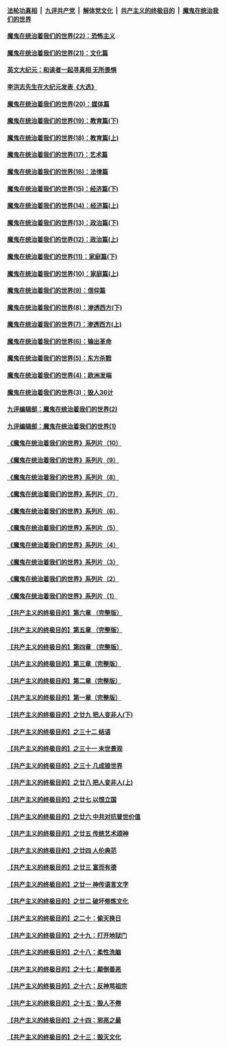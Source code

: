 

####  [法轮功真相](../../../../basic/blob/master/README.md?t=01312231) &nbsp;|&nbsp; [九评共产党](../../../../9ping.md/blob/master/README.md?t=01312231) &nbsp;|&nbsp; [解体党文化](../../../../jtdwh.md/blob/master/README.md?t=01312231)  &nbsp;|&nbsp; [共产主义的终极目的](../../../../gczydzjmd.md/blob/master/README.md?t=01312231) &nbsp;|&nbsp; [魔鬼在统治我们的世界](../../../../mgztzwmdsj.md/blob/master/README.md?t=01312231) 

#### [魔鬼在统治着我们的世界(22)：恐怖主义](../pages/nsc422/n10614727.md?t=01312231) 

#### [魔鬼在统治着我们的世界(21)：文化篇](../pages/nsc422/n10597706.md?t=01312231) 

#### [英文大纪元：和读者一起寻真相 无所畏惧](../pages/nsc422/n12542027.md?t=01312231) 

#### [李洪志先生在大纪元发表《大选》](../pages/nsc422/n12534746.md?t=01312231) 

#### [魔鬼在统治着我们的世界(20)：媒体篇](../pages/nsc422/n10586579.md?t=01312231) 

#### [魔鬼在统治着我们的世界(19)：教育篇(下)](../pages/nsc422/n10564808.md?t=01312231) 

#### [魔鬼在统治着我们的世界(18)：教育篇(上)](../pages/nsc422/n10526970.md?t=01312231) 

#### [魔鬼在统治着我们的世界(17)：艺术篇](../pages/nsc422/n10499093.md?t=01312231) 

#### [魔鬼在统治着我们的世界(16)：法律篇](../pages/nsc422/n10485969.md?t=01312231) 

#### [魔鬼在统治着我们的世界(15)：经济篇(下)](../pages/nsc422/n10469975.md?t=01312231) 

#### [魔鬼在统治着我们的世界(14)：经济篇(上)](../pages/nsc422/n10457370.md?t=01312231) 

#### [魔鬼在统治着我们的世界(13)：政治篇(下)](../pages/nsc422/n10448270.md?t=01312231) 

#### [魔鬼在统治着我们的世界(12)：政治篇(上)](../pages/nsc422/n10444576.md?t=01312231) 

#### [魔鬼在统治着我们的世界(11)：家庭篇(下)](../pages/nsc422/n10440961.md?t=01312231) 

#### [魔鬼在统治着我们的世界(10)：家庭篇(上)](../pages/nsc422/n10435448.md?t=01312231) 

#### [魔鬼在统治着我们的世界(9)：信仰篇](../pages/nsc422/n10432159.md?t=01312231) 

#### [魔鬼在统治着我们的世界(8)：渗透西方(下)](../pages/nsc422/n10429603.md?t=01312231) 

#### [魔鬼在统治着我们的世界(7)：渗透西方(上)](../pages/nsc422/n10426013.md?t=01312231) 

#### [魔鬼在统治着我们的世界(6)：输出革命](../pages/nsc422/n10421536.md?t=01312231) 

#### [魔鬼在统治着我们的世界(5)：东方杀戮](../pages/nsc422/n10417707.md?t=01312231) 

#### [魔鬼在统治着我们的世界(4)：欧洲发端](../pages/nsc422/n10414890.md?t=01312231) 

#### [魔鬼在统治着我们的世界(3)：毁人36计](../pages/nsc422/n10411583.md?t=01312231) 

#### [九评编辑部：魔鬼在统治着我们的世界(2)](../pages/nsc422/n10410036.md?t=01312231) 

#### [九评编辑部：魔鬼在统治着我们的世界(1)](../pages/nsc422/n10406825.md?t=01312231) 

#### [《魔鬼在统治着我们的世界》系列片（10）](../pages/nsc422/n12292670.md?t=01312231) 

#### [《魔鬼在统治着我们的世界》系列片（9）](../pages/nsc422/n12290859.md?t=01312231) 

#### [《魔鬼在统治着我们的世界》系列片（8）](../pages/nsc422/n12287445.md?t=01312231) 

#### [《魔鬼在统治着我们的世界》系列片（7）](../pages/nsc422/n12283425.md?t=01312231) 

#### [《魔鬼在统治着我们的世界》系列片（6）](../pages/nsc422/n12282314.md?t=01312231) 

#### [《魔鬼在统治着我们的世界》系列片（5）](../pages/nsc422/n12281419.md?t=01312231) 

#### [《魔鬼在统治着我们的世界》系列片（4）](../pages/nsc422/n12274024.md?t=01312231) 

#### [《魔鬼在统治着我们的世界》系列片（3）](../pages/nsc422/n12271322.md?t=01312231) 

#### [《魔鬼在统治着我们的世界》系列片（2）](../pages/nsc422/n12269049.md?t=01312231) 

#### [《魔鬼在统治着我们的世界》系列片（1）](../pages/nsc422/n12267575.md?t=01312231) 

#### [【共产主义的终极目的】第六章 （完整版）](../pages/nsc422/n11428913.md?t=01312231) 

#### [【共产主义的终极目的】第五章 （完整版）](../pages/nsc422/n11428912.md?t=01312231) 

#### [【共产主义的终极目的】第四章 （完整版）](../pages/nsc422/n11428907.md?t=01312231) 

#### [【共产主义的终极目的】第三章（完整版）](../pages/nsc422/n11428848.md?t=01312231) 

#### [【共产主义的终极目的】第二章（完整版）](../pages/nsc422/n11428831.md?t=01312231) 

#### [【共产主义的终极目的】第一章（完整版）](../pages/nsc422/n11417651.md?t=01312231) 

#### [【共产主义的终极目的】之廿九 把人变非人(下)](../pages/nsc422/n11344140.md?t=01312231) 

#### [【共产主义的终极目的】之三十二 结语](../pages/nsc422/n11360535.md?t=01312231) 

#### [【共产主义的终极目的】之三十一 末世景观](../pages/nsc422/n11351129.md?t=01312231) 

#### [【共产主义的终极目的】之三十 几成狼世界](../pages/nsc422/n11348280.md?t=01312231) 

#### [【共产主义的终极目的】之廿八 把人变非人(上)](../pages/nsc422/n11340492.md?t=01312231) 

#### [【共产主义的终极目的】之廿七 以恨立国](../pages/nsc422/n11336944.md?t=01312231) 

#### [【共产主义的终极目的】之廿六 中共对抗普世价值](../pages/nsc422/n11324785.md?t=01312231) 

#### [【共产主义的终极目的】之廿五 传统艺术颂神](../pages/nsc422/n11296396.md?t=01312231) 

#### [【共产主义的终极目的】之廿四 人伦典范](../pages/nsc422/n11296397.md?t=01312231) 

#### [【共产主义的终极目的】之廿三 富而有德](../pages/nsc422/n11283598.md?t=01312231) 

#### [【共产主义的终极目的】之廿一 神传语言文字](../pages/nsc422/n11263265.md?t=01312231) 

#### [【共产主义的终极目的】之廿二 破坏修炼文化](../pages/nsc422/n11245728.md?t=01312231) 

#### [【共产主义的终极目的】之二十：偷天换日](../pages/nsc422/n11238846.md?t=01312231) 

#### [【共产主义的终极目的】之十九：打开地狱门](../pages/nsc422/n11206376.md?t=01312231) 

#### [【共产主义的终极目的】之十八：柔性洗脑](../pages/nsc422/n11199994.md?t=01312231) 

#### [【共产主义的终极目的】之十七：颠倒善恶](../pages/nsc422/n11179782.md?t=01312231) 

#### [【共产主义的终极目的】之十六：反神骂祖宗](../pages/nsc422/n11166798.md?t=01312231) 

#### [【共产主义的终极目的】之十五：毁人不倦](../pages/nsc422/n11166792.md?t=01312231) 

#### [【共产主义的终极目的】之十四：邪恶之最](../pages/nsc422/n11150249.md?t=01312231) 

#### [【共产主义的终极目的】之十三：毁灭文化](../pages/nsc422/n11135227.md?t=01312231) 

